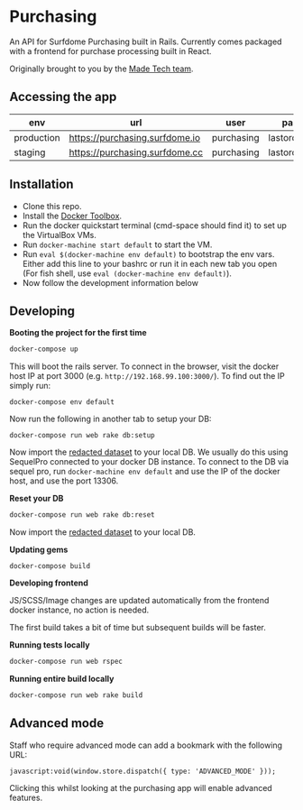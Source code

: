 # Purchasing

An API for Surfdome Purchasing built in Rails. Currently comes packaged with a frontend for
purchase processing built in React.

Originally brought to you by the [Made Tech team](https://github.com/madetech).

## Accessing the app

| env        | url                             | user       | password         |
| -----------|---------------------------------|------------|------------------|
| production | https://purchasing.surfdome.io  | purchasing | lastordersplease |
| staging    | https://purchasing.surfdome.cc  | purchasing | lastordersplease |

## Installation

* Clone this repo.
* Install the [Docker Toolbox](https://www.docker.com/docker-toolbox).
* Run the docker quickstart terminal (cmd-space should find it) to set up the VirtualBox VMs.
* Run `docker-machine start default` to start the VM.
* Run `eval $(docker-machine env default)` to bootstrap the env vars. Either add this line to your bashrc or run it in each new tab you open (For fish shell, use `eval (docker-machine env default)`).
* Now follow the development information below

## Developing

**Booting the project for the first time**

```sh
docker-compose up
```

This will boot the rails server. To connect in the browser, visit the docker
host IP at port 3000 (e.g. `http://192.168.99.100:3000/`). To find out the IP
simply run:

```
docker-compose env default
```

Now run the following in another tab to setup your DB:

```
docker-compose run web rake db:setup
```

Now import the [redacted dataset][redacted-data] to your local DB. We usually
do this using SequelPro connected to your docker DB instance. To connect to the
DB via sequel pro, run `docker-machine env default` and use the IP of the docker
host, and use the port 13306.

**Reset your DB**

```sh
docker-compose run web rake db:reset
```

Now import the [redacted dataset][redacted-data] to your local DB.

**Updating gems**

```
docker-compose build
```

**Developing frontend**

JS/SCSS/Image changes are updated automatically from the frontend docker instance, no action is needed.


The first build takes a bit of time but subsequent builds will be faster.

**Running tests locally**

```sh
docker-compose run web rspec
```

**Running entire build locally**

```sh
docker-compose run web rake build
```

## Advanced mode

Staff who require advanced mode can add a bookmark with the following URL:

```
javascript:void(window.store.dispatch({ type: 'ADVANCED_MODE' }));
```

Clicking this whilst looking at the purchasing app will enable advanced
features.

[redacted-data]: https://drive.google.com/open?id=0BzNvNNGUQGxLUkJRTGRCaGJYMzQ
